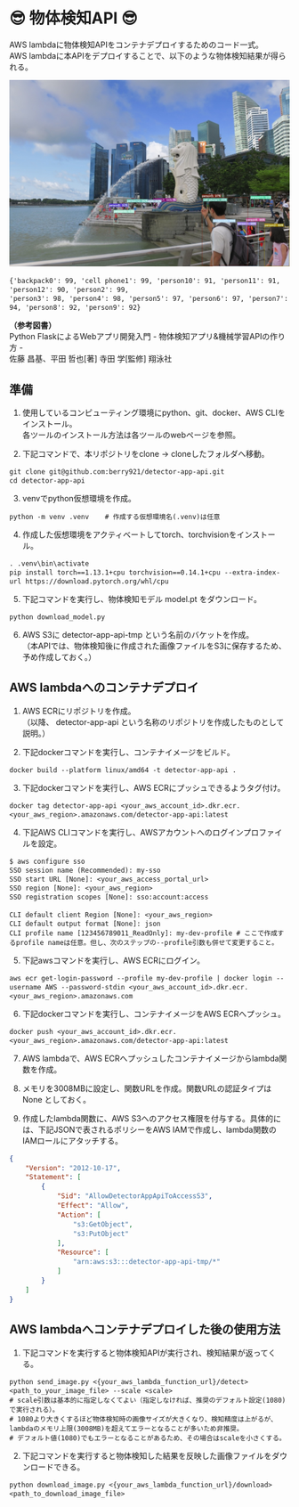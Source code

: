 # 😎 物体検知API 😎

AWS lambdaに物体検知APIをコンテナデプロイするためのコード一式。\
AWS lambdaに本APIをデプロイすることで、以下のような物体検知結果が得られる。

<img src='./marlion.jpg' alt='before' width='800px'></img>
```shell
{'backpack0': 99, 'cell phone1': 99, 'person10': 91, 'person11': 91, 'person12': 90, 'person2': 99, 
'person3': 98, 'person4': 98, 'person5': 97, 'person6': 97, 'person7': 94, 'person8': 92, 'person9': 92}
```
**（参考図書）**\
Python FlaskによるWebアプリ開発入門 - 物体検知アプリ&機械学習APIの作り方 -\
佐藤 昌基、平田 哲也[著] 寺田 学[監修] 翔泳社

## 準備

1. 使用しているコンピューティング環境にpython、git、docker、AWS CLIをインストール。\
各ツールのインストール方法は各ツールのwebページを参照。

2. 下記コマンドで、本リポジトリをclone → cloneしたフォルダへ移動。
```shell
git clone git@github.com:berry921/detector-app-api.git
cd detector-app-api
```
3. venvでpython仮想環境を作成。
```shell
python -m venv .venv    # 作成する仮想環境名(.venv)は任意
```
4. 作成した仮想環境をアクティベートしてtorch、torchvisionをインストール。
```shell
. .venv\bin\activate
pip install torch==1.13.1+cpu torchvision==0.14.1+cpu --extra-index-url https://download.pytorch.org/whl/cpu
```
5. 下記コマンドを実行し、物体検知モデル model.pt をダウンロード。
```shell
python download_model.py
```
6. AWS S3に detector-app-api-tmp という名前のバケットを作成。\
（本APIでは、物体検知後に作成された画像ファイルをS3に保存するため、予め作成しておく。）

## AWS lambdaへのコンテナデプロイ
1. AWS ECRにリポジトリを作成。\
（以降、 detector-app-api という名称のリポジトリを作成したものとして説明。）

2. 下記dockerコマンドを実行し、コンテナイメージをビルド。
```shell
docker build --platform linux/amd64 -t detector-app-api .
```
3. 下記dockerコマンドを実行し、AWS ECRにプッシュできるようタグ付け。
```shell
docker tag detector-app-api <your_aws_account_id>.dkr.ecr.<your_aws_region>.amazonaws.com/detector-app-api:latest
```
4. 下記AWS CLIコマンドを実行し、AWSアカウントへのログインプロファイルを設定。
```shell
$ aws configure sso
SSO session name (Recommended): my-sso
SSO start URL [None]: <your_aws_access_portal_url>
SSO region [None]: <your_aws_region>
SSO registration scopes [None]: sso:account:access

CLI default client Region [None]: <your_aws_region>
CLI default output format [None]: json
CLI profile name [123456789011_ReadOnly]: my-dev-profile # ここで作成するprofile nameは任意。但し、次のステップの--profile引数も併せて変更すること。
```
5. 下記awsコマンドを実行し、AWS ECRにログイン。
```shell
aws ecr get-login-password --profile my-dev-profile | docker login --username AWS --password-stdin <your_aws_account_id>.dkr.ecr.<your_aws_region>.amazonaws.com
```
6. 下記dockerコマンドを実行し、コンテナイメージをAWS ECRへプッシュ。
```shell
docker push <your_aws_account_id>.dkr.ecr.<your_aws_region>.amazonaws.com/detector-app-api:latest
```
7. AWS lambdaで、AWS ECRへプッシュしたコンテナイメージからlambda関数を作成。

8. メモリを3008MBに設定し、関数URLを作成。関数URLの認証タイプは None としておく。

9. 作成したlambda関数に、AWS S3へのアクセス権限を付与する。具体的には、下記JSONで表されるポリシーをAWS IAMで作成し、lambda関数のIAMロールにアタッチする。
```json
{
    "Version": "2012-10-17",
    "Statement": [
        {
            "Sid": "AllowDetectorAppApiToAccessS3",
            "Effect": "Allow",
            "Action": [
                "s3:GetObject",
                "s3:PutObject"
            ],
            "Resource": [
                "arn:aws:s3:::detector-app-api-tmp/*"
            ]
        }
    ]
}
```

## AWS lambdaへコンテナデプロイした後の使用方法

1. 下記コマンドを実行すると物体検知APIが実行され、検知結果が返ってくる。
```shell
python send_image.py <{your_aws_lambda_function_url}/detect> <path_to_your_image_file> --scale <scale>
# scale引数は基本的に指定しなくてよい（指定しなければ、推奨のデフォルト設定(1080)で実行される）。
# 1080より大きくするほど物体検知時の画像サイズが大きくなり、検知精度は上がるが、lambdaのメモリ上限(3008MB)を超えてエラーとなることが多いため非推奨。
# デフォルト値(1080)でもエラーとなることがあるため、その場合はscaleを小さくする。
```
2. 下記コマンドを実行すると物体検知した結果を反映した画像ファイルをダウンロードできる。
```shell
python download_image.py <{your_aws_lambda_function_url}/download> <path_to_download_image_file>
```
